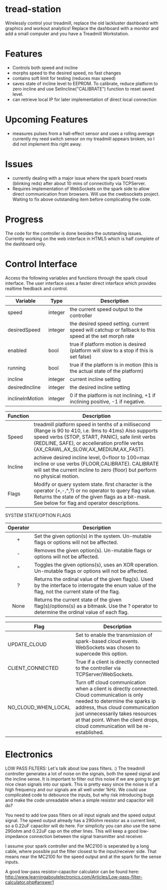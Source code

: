 tread-station
=============

Wirelessly control your treadmill, replace the old lackluster dashboard with graphics and workout analytics! Replace the dashboard with a monitor and add a small computer and you have a Treadmill Workstation.

Features
========
  * Controls both speed and incline
  * morphs speed to the desired speed, no fast changes
  * contains soft limit for testing (reduces max speed)
  * saves state of incline level to EEPROM. To calibrate, reduce platform to zero incline and use SetIncline("CALIBRATE") function to reset saved level.
  * can retrieve local IP for later implementation of direct local connection

Upcoming Features
=================
  * measures pulses from a hall-effect sensor and uses a rolling average
        currently my reed switch sensor on my treadmill appears broken, so I did not implement this right away.

Issues
======
  * currently dealing with a major issue where the spark board resets (blinking reds) after about 10 mins of connectivity
    via TCPServer.
  * Requires implementation of WebSockets on the spark side to allow direct communication from browsers. Will use the
    cwebsockets project. Waiting to fix above outstanding item before complicating the code.

Progress
========

The code for the controller is done besides the outstanding issues. Currently working on the web interface in HTML5 which
is half complete of the dashboard only.

Control Interface
=================

Access the following variables and functions through the spark cloud interface. The user interface uses a faster direct 
interface which provides realtime feedback and control.

Variable         | Type       | Description                                                                             
---------------- | ---------- | --------------------------------------------------------------------------------------- 
speed           | integer    | the current speed output to the controller 
desiredSpeed    | integer    | the desired speed setting. current speed will catchup or fallback to this speed at the set morph rate 
enabled         | bool       | true if platform motion is desired (platform will slow to a stop if this is set false) 
running         | bool       | true if the platform is in motion (this is the actual state of the platform)           
incline         | integer    | current incline setting 
desiredIncline  | integer    | the desired incline setting 
inclineInMotion | integer    | 0 if the platform is not inclining, +1 if inclining positive, -1 if negative. 


Function          | Description
----------------- | --------------------------------------------------------------------------------------
   Speed          | treadmill platform speed in tenths of a millisecond (Range is 90 to 410, i.e. 9ms to 41ms) Also supports speed verbs {STOP, START, PANIC}, safe limit verbs {REDLINE, SAFE}, or accelleration profile verbs {AX_CRAWL,AX_SLOW,AX_MEDIUM,AX_FAST}.
Incline           | achieve desired incline level, 0=floor to 100=max incline or use verbs {FLOOR,CALIBRATE}. CALIBRATE will set the current incline to zero (floor) but perform no physical motion.
Flags             | Modify or query system state. first character is the operator (+,-,^,?) or no operator to query flag value. Returns the state of the given flags as a bit-mask. See below for flag and operator descriptions.

SYSTEM STATE/OPTION FLAGS

Operator  | Description
:--------:| --------------------------------------------------------------------------------
 +  |  Set the given option(s) in the system. Un-mutable flags or options will not be affected.
 -  |  Removes the given option(s). Un-mutable flags or options will not be affected.
 ^  |  Toggles the given options(s), uses an XOR operation. Un-mutable flags or options will not be affected.
 ?  |  Returns the ordinal value of the given flag(s). Used by the interface to interrogate the enum value of the flag, not the current state of the flag.
None | Returns the current state of the given flag(s)/options(s) as a bitmask. Use the ? operator to determine the ordinal value of each flag.

Flag                  | Description
--------------------- | --------------------------------------------------------------------------------
UPDATE_CLOUD          | Set to enable the transmission of spark-based cloud events. WebSockets was chosen to supercede this option.
CLIENT_CONNECTED      | True if a client is directly connected to the controller via TCPServer/WebSockets.
NO_CLOUD_WHEN_LOCAL   | Turn off cloud communication when a client is directly connected. Cloud communication is only needed to determine the sparks ip address, thus cloud communication just unnecessarily takes resources at that point. When the client drops, cloud communication will be re-established.

Electronics
===========

LOW PASS FILTERS:
  Let's talk about low pass filters. :)  The treadmill controller generates a lot of noise on the signals, both the speed
  signal and the incline sense. It is important to filter out this noise if we are going to get nice clean signals into
  our spark. This is pretty easy since the noise is of a high frequency and our signals are all well under 1kHz. We could
  use complicated code to debounce the inputs, but why risk introducing bugs and make the code unreadable when a simple
  resistor and capacitor will do?
  
  You need to add low pass filters on all input signals and the speed output signal. The speed output already has a 290ohm
  resistor as a current limit, so a 0.22uF capacitor will do here. For simplicity you can also use the same 290ohm and 0.22uF
  cap on the other lines. This will keep a good low-impedance connection between the signal transmitter and receiver.
  
  I assume your spark controller and the MC2100 is seperated by a long cable, where possible put the filter closest to the
  input/receiver side. That means near the MC2100 for the speed output and at the spark for the sense inputs.
  
  A good low-pass resistor-capacitor calculator can be found here:
  http://www.learningaboutelectronics.com/Articles/Low-pass-filter-calculator.php#answer1
  
